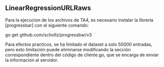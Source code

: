 ## LinearRegressionURLRaws

Para la ejecucion de los archivos de TA4, es necesario instalar la libreria [progressbar] con el siguiente comando: 

go get github.com/schollz/progressbar/v3

Para efectos practicos, se ha limitado el dataset a solo 50000 entradas, pero esto limitación puede eliminarse modificando la sección correspondiente dentro del código de cliente.go, que se encarga de enviar la información al servidor.